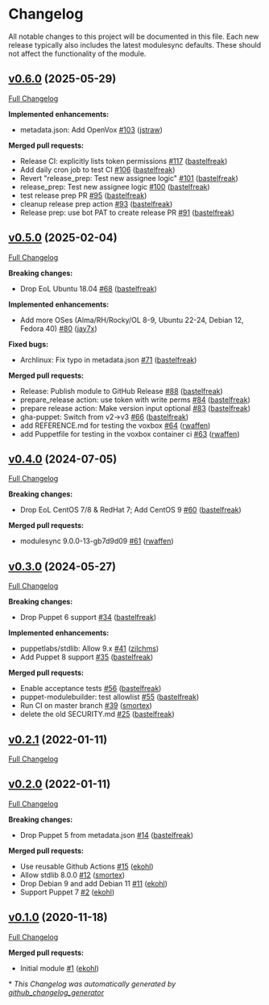 # Changelog

All notable changes to this project will be documented in this file.
Each new release typically also includes the latest modulesync defaults.
These should not affect the functionality of the module.

## [v0.6.0](https://github.com/voxpupuli/puppet-example/tree/v0.6.0) (2025-05-29)

[Full Changelog](https://github.com/voxpupuli/puppet-example/compare/v0.5.0...v0.6.0)

**Implemented enhancements:**

- metadata.json: Add OpenVox [\#103](https://github.com/voxpupuli/puppet-example/pull/103) ([jstraw](https://github.com/jstraw))

**Merged pull requests:**

- Release CI: explicitly lists token permissions [\#117](https://github.com/voxpupuli/puppet-example/pull/117) ([bastelfreak](https://github.com/bastelfreak))
- Add daily cron job to test CI [\#106](https://github.com/voxpupuli/puppet-example/pull/106) ([bastelfreak](https://github.com/bastelfreak))
- Revert "release\_prep: Test new assignee logic" [\#101](https://github.com/voxpupuli/puppet-example/pull/101) ([bastelfreak](https://github.com/bastelfreak))
- release\_prep: Test new assignee logic [\#100](https://github.com/voxpupuli/puppet-example/pull/100) ([bastelfreak](https://github.com/bastelfreak))
- test release prep PR [\#95](https://github.com/voxpupuli/puppet-example/pull/95) ([bastelfreak](https://github.com/bastelfreak))
- cleanup release prep action [\#93](https://github.com/voxpupuli/puppet-example/pull/93) ([bastelfreak](https://github.com/bastelfreak))
- Release prep: use bot PAT to create release PR [\#91](https://github.com/voxpupuli/puppet-example/pull/91) ([bastelfreak](https://github.com/bastelfreak))

## [v0.5.0](https://github.com/voxpupuli/puppet-example/tree/v0.5.0) (2025-02-04)

[Full Changelog](https://github.com/voxpupuli/puppet-example/compare/v0.4.0...v0.5.0)

**Breaking changes:**

- Drop EoL Ubuntu 18.04 [\#68](https://github.com/voxpupuli/puppet-example/pull/68) ([bastelfreak](https://github.com/bastelfreak))

**Implemented enhancements:**

- Add more OSes \(Alma/RH/Rocky/OL 8-9, Ubuntu 22-24, Debian 12, Fedora 40\) [\#80](https://github.com/voxpupuli/puppet-example/pull/80) ([jay7x](https://github.com/jay7x))

**Fixed bugs:**

- Archlinux: Fix typo in metadata.json [\#71](https://github.com/voxpupuli/puppet-example/pull/71) ([bastelfreak](https://github.com/bastelfreak))

**Merged pull requests:**

- Release: Publish module to GitHub Release [\#88](https://github.com/voxpupuli/puppet-example/pull/88) ([bastelfreak](https://github.com/bastelfreak))
- prepare\_release action: use token with write perms [\#84](https://github.com/voxpupuli/puppet-example/pull/84) ([bastelfreak](https://github.com/bastelfreak))
- prepare release action: Make version input optional [\#83](https://github.com/voxpupuli/puppet-example/pull/83) ([bastelfreak](https://github.com/bastelfreak))
- gha-puppet: Switch from v2-\>v3 [\#66](https://github.com/voxpupuli/puppet-example/pull/66) ([bastelfreak](https://github.com/bastelfreak))
- add REFERENCE.md for testing the voxbox [\#64](https://github.com/voxpupuli/puppet-example/pull/64) ([rwaffen](https://github.com/rwaffen))
- add Puppetfile for testing in the voxbox container ci [\#63](https://github.com/voxpupuli/puppet-example/pull/63) ([rwaffen](https://github.com/rwaffen))

## [v0.4.0](https://github.com/voxpupuli/puppet-example/tree/v0.4.0) (2024-07-05)

[Full Changelog](https://github.com/voxpupuli/puppet-example/compare/v0.3.0...v0.4.0)

**Breaking changes:**

- Drop EoL CentOS 7/8 & RedHat 7; Add CentOS 9 [\#60](https://github.com/voxpupuli/puppet-example/pull/60) ([bastelfreak](https://github.com/bastelfreak))

**Merged pull requests:**

- modulesync 9.0.0-13-gb7d9d09 [\#61](https://github.com/voxpupuli/puppet-example/pull/61) ([rwaffen](https://github.com/rwaffen))

## [v0.3.0](https://github.com/voxpupuli/puppet-example/tree/v0.3.0) (2024-05-27)

[Full Changelog](https://github.com/voxpupuli/puppet-example/compare/v0.2.1...v0.3.0)

**Breaking changes:**

- Drop Puppet 6 support [\#34](https://github.com/voxpupuli/puppet-example/pull/34) ([bastelfreak](https://github.com/bastelfreak))

**Implemented enhancements:**

- puppetlabs/stdlib: Allow 9.x [\#41](https://github.com/voxpupuli/puppet-example/pull/41) ([zilchms](https://github.com/zilchms))
- Add Puppet 8 support [\#35](https://github.com/voxpupuli/puppet-example/pull/35) ([bastelfreak](https://github.com/bastelfreak))

**Merged pull requests:**

- Enable acceptance tests [\#56](https://github.com/voxpupuli/puppet-example/pull/56) ([bastelfreak](https://github.com/bastelfreak))
- puppet-modulebuilder: test allowlist [\#55](https://github.com/voxpupuli/puppet-example/pull/55) ([bastelfreak](https://github.com/bastelfreak))
- Run CI on master branch [\#39](https://github.com/voxpupuli/puppet-example/pull/39) ([smortex](https://github.com/smortex))
- delete the old SECURITY.md [\#25](https://github.com/voxpupuli/puppet-example/pull/25) ([bastelfreak](https://github.com/bastelfreak))

## [v0.2.1](https://github.com/voxpupuli/puppet-example/tree/v0.2.1) (2022-01-11)

[Full Changelog](https://github.com/voxpupuli/puppet-example/compare/v0.2.0...v0.2.1)

## [v0.2.0](https://github.com/voxpupuli/puppet-example/tree/v0.2.0) (2022-01-11)

[Full Changelog](https://github.com/voxpupuli/puppet-example/compare/v0.1.0...v0.2.0)

**Breaking changes:**

- Drop Puppet 5 from metadata.json [\#14](https://github.com/voxpupuli/puppet-example/pull/14) ([bastelfreak](https://github.com/bastelfreak))

**Merged pull requests:**

- Use reusable Github Actions [\#15](https://github.com/voxpupuli/puppet-example/pull/15) ([ekohl](https://github.com/ekohl))
- Allow stdlib 8.0.0 [\#12](https://github.com/voxpupuli/puppet-example/pull/12) ([smortex](https://github.com/smortex))
- Drop Debian 9 and add Debian 11 [\#11](https://github.com/voxpupuli/puppet-example/pull/11) ([ekohl](https://github.com/ekohl))
- Support Puppet 7 [\#2](https://github.com/voxpupuli/puppet-example/pull/2) ([ekohl](https://github.com/ekohl))

## [v0.1.0](https://github.com/voxpupuli/puppet-example/tree/v0.1.0) (2020-11-18)

[Full Changelog](https://github.com/voxpupuli/puppet-example/compare/7699c856a1c054225010ea7d61f1133df9404ad9...v0.1.0)

**Merged pull requests:**

- Initial module [\#1](https://github.com/voxpupuli/puppet-example/pull/1) ([ekohl](https://github.com/ekohl))



\* *This Changelog was automatically generated by [github_changelog_generator](https://github.com/github-changelog-generator/github-changelog-generator)*
